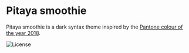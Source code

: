 # Pitaya smoothie

Pitaya smoothie is a dark syntax theme inspired by the [Pantone colour of the year 2018](https://www.pantone.com/color-intelligence/color-of-the-year/color-of-the-year-2018).


![License](https://img.shields.io/badge/License-BSD%203--Clause-blue.svg)